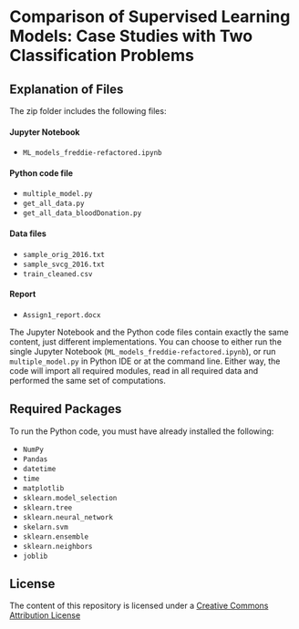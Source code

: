 # Comparison of Supervised Learning Models: Case Studies with Two Classification Problems

## Explanation of Files

The zip folder includes the following files:

#### Jupyter Notebook
- `ML_models_freddie-refactored.ipynb`

#### Python code file
- `multiple_model.py`
- `get_all_data.py`
- `get_all_data_bloodDonation.py`

#### Data files
- `sample_orig_2016.txt`
- `sample_svcg_2016.txt`
- `train_cleaned.csv`

#### Report
- `Assign1_report.docx`


The Jupyter Notebook and the Python code files contain exactly the same content, just different implementations. You can choose to either run the single Jupyter Notebook (`ML_models_freddie-refactored.ipynb`), or run `multiple_model.py` in Python IDE or at the command line. Either way, the code will import all required modules, read in all required data and performed the same set of computations.

## Required Packages

To run the Python code, you must have already installed the following:
- `NumPy`
- `Pandas`
- `datetime`
- `time`
- `matplotlib`
- `sklearn.model_selection`
- `sklearn.tree`
- `sklearn.neural_network`
- `skelarn.svm`
- `sklearn.ensemble`
- `sklearn.neighbors`
- `joblib`


## License

The content of this repository is licensed under a
[Creative Commons Attribution License](http://creativecommons.org/licenses/by/3.0/us/)
